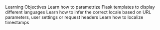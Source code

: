 Learning Objectives
    Learn how to parametrize Flask templates to display different languages
    Learn how to infer the correct locale based on URL parameters, user settings or request headers
    Learn how to localize timestamps

